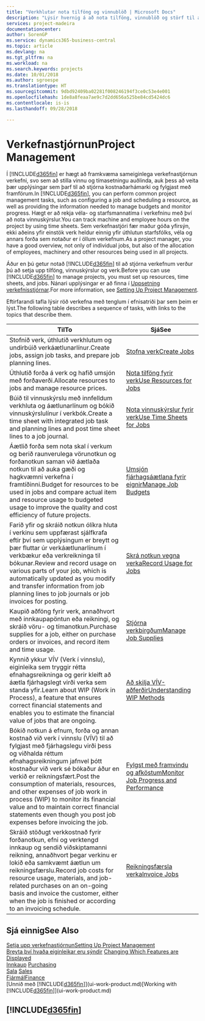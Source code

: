 ```yaml
---
title: "Verkhlutar nota tilföng og vinnublöð | Microsoft Docs"
description: "Lýsir hvernig á að nota tilföng, vinnublöð og störf til að stjórna verkefnum."
services: project-madeira
documentationcenter: 
author: SorenGP
ms.service: dynamics365-business-central
ms.topic: article
ms.devlang: na
ms.tgt_pltfrm: na
ms.workload: na
ms.search.keywords: projects
ms.date: 10/01/2018
ms.author: sgroespe
ms.translationtype: HT
ms.sourcegitcommit: 9dbd92409ba02281f008246194f3ce0c53e4e001
ms.openlocfilehash: 1de8a8feaa7ae9c7d2dd656a525be84cd5424dc6
ms.contentlocale: is-is
ms.lasthandoff: 09/28/2018

---
```

# <a name="project-management"></a><span data-ttu-id="a1ea1-103">Verkefnastjórnun</span><span class="sxs-lookup"><span data-stu-id="a1ea1-103">Project Management</span></span>
<span data-ttu-id="a1ea1-104">Í [!INCLUDE[d365fin](includes/d365fin_md.md)] er hægt að framkvæma sameiginlega verkefnastjórnun verkefni, svo sem að stilla vinnu og tímasetningu auðlinda, auk þess að veita þær upplýsingar sem þarf til að stjórna kostnaðarhámarki og fylgjast með framförum.</span><span class="sxs-lookup"><span data-stu-id="a1ea1-104">In [!INCLUDE[d365fin](includes/d365fin_md.md)], you can perform common project management tasks, such as configuring a job and scheduling a resource, as well as providing the information needed to manage budgets and monitor progress.</span></span> <span data-ttu-id="a1ea1-105">Hægt er að rekja véla- og starfsmannatíma í verkefninu með því að nota vinnuskýrslur.</span><span class="sxs-lookup"><span data-stu-id="a1ea1-105">You can track machine and employee hours on the project by using time sheets.</span></span> <span data-ttu-id="a1ea1-106">Sem verkefnastjóri fær maður góða yfirsýn, ekki aðeins yfir einstök verk heldur einnig yfir úthlutun starfsfólks, véla og annars forða sem notaður er í öllum verkefnum.</span><span class="sxs-lookup"><span data-stu-id="a1ea1-106">As a project manager, you have a good overview, not only of individual jobs, but also of the allocation of employees, machinery and other resources being used in all projects.</span></span>

<span data-ttu-id="a1ea1-107">Áður en þú getur notað [!INCLUDE[d365fin](includes/d365fin_md.md)] til að stjórna verkefnum verður þú að setja upp tilföng, vinnuskýrslur og verk.</span><span class="sxs-lookup"><span data-stu-id="a1ea1-107">Before you can use [!INCLUDE[d365fin](includes/d365fin_md.md)] to manage projects, you must set up resources, time sheets, and jobs.</span></span> <span data-ttu-id="a1ea1-108">Nánari upplýsingar er að finna í [Uppsetning verkefnisstjórnar](projects-setup-projects.md).</span><span class="sxs-lookup"><span data-stu-id="a1ea1-108">For more information, see [Setting Up Project Management](projects-setup-projects.md).</span></span>  

<span data-ttu-id="a1ea1-109">Eftirfarandi tafla lýsir röð verkefna með tenglum í efnisatriði þar sem þeim er lýst.</span><span class="sxs-lookup"><span data-stu-id="a1ea1-109">The following table describes a sequence of tasks, with links to the topics that describe them.</span></span>

| <span data-ttu-id="a1ea1-110">Til</span><span class="sxs-lookup"><span data-stu-id="a1ea1-110">To</span></span> | <span data-ttu-id="a1ea1-111">Sjá</span><span class="sxs-lookup"><span data-stu-id="a1ea1-111">See</span></span> |
| --- | --- |
| <span data-ttu-id="a1ea1-112">Stofnið verk, úthlutið verkhlutum og undirbúið verkáætlunarlínur.</span><span class="sxs-lookup"><span data-stu-id="a1ea1-112">Create jobs, assign job tasks, and prepare job planning lines.</span></span> |[<span data-ttu-id="a1ea1-113">Stofna verk</span><span class="sxs-lookup"><span data-stu-id="a1ea1-113">Create Jobs</span></span>](projects-how-create-jobs.md) |
| <span data-ttu-id="a1ea1-114">Úthlutið forða á verk og hafið umsjón með forðaverði.</span><span class="sxs-lookup"><span data-stu-id="a1ea1-114">Allocate resources to jobs and manage resource prices.</span></span> |[<span data-ttu-id="a1ea1-115">Nota tilföng fyrir verk</span><span class="sxs-lookup"><span data-stu-id="a1ea1-115">Use Resources for Jobs</span></span>](projects-how-use-resources.md) |
| <span data-ttu-id="a1ea1-116">Búið til vinnuskýrslu með innfelldum verkhluta og áætlunarlínum og bókið vinnuskýrslulínur í verkbók.</span><span class="sxs-lookup"><span data-stu-id="a1ea1-116">Create a time sheet with integrated job task and planning lines and post time sheet lines to a job journal.</span></span> |[<span data-ttu-id="a1ea1-117">Nota vinnuskýrslur fyrir verk</span><span class="sxs-lookup"><span data-stu-id="a1ea1-117">Use Time Sheets for Jobs</span></span>](projects-how-use-time-sheets.md) |
| <span data-ttu-id="a1ea1-118">Áætlið forða sem nota skal í verkum og berið raunverulega vörunotkun og forðanotkun saman við áætlaða notkun til að auka gæði og hagkvæmni verkefna í framtíðinni.</span><span class="sxs-lookup"><span data-stu-id="a1ea1-118">Budget for resources to be used in jobs and compare actual item and resource usage to budgeted usage to improve the quality and cost efficiency of future projects.</span></span> |[<span data-ttu-id="a1ea1-119">Umsjón fjárhagsáætlana fyrir eignir</span><span class="sxs-lookup"><span data-stu-id="a1ea1-119">Manage Job Budgets</span></span>](projects-how-manage-budgets.md) |
| <span data-ttu-id="a1ea1-120">Farið yfir og skráið notkun ólíkra hluta í verkinu sem uppfærast sjálfkrafa eftir því sem upplýsingum er breytt og þær fluttar úr verkáætlunarlínum í verkbækur eða verkreikninga til bókunar.</span><span class="sxs-lookup"><span data-stu-id="a1ea1-120">Review and record usage on various parts of your job, which is automatically updated as you modify and transfer information from job planning lines to job journals or job invoices for posting.</span></span> |[<span data-ttu-id="a1ea1-121">Skrá notkun vegna verka</span><span class="sxs-lookup"><span data-stu-id="a1ea1-121">Record Usage for Jobs</span></span>](projects-how-record-job-usage.md) |
| <span data-ttu-id="a1ea1-122">Kaupið aðföng fyrir verk, annaðhvort með innkaupapöntun eða reikningi, og skráið vöru- og tímanotkun.</span><span class="sxs-lookup"><span data-stu-id="a1ea1-122">Purchase supplies for a job, either on purchase orders or invoices, and record item and time usage.</span></span> |[<span data-ttu-id="a1ea1-123">Stjórna verkbirgðum</span><span class="sxs-lookup"><span data-stu-id="a1ea1-123">Manage Job Supplies</span></span>](projects-how-manage-project-supplies.md) |
| <span data-ttu-id="a1ea1-124">Kynnið ykkur VÍV (Verk í vinnslu), eiginleika sem tryggir rétta efnahagsreikninga og gerir kleift að áætla fjárhagslegt virði verka sem standa yfir.</span><span class="sxs-lookup"><span data-stu-id="a1ea1-124">Learn about WIP (Work in Process), a feature that ensures correct financial statements and enables you to estimate the financial value of jobs that are ongoing.</span></span> |[<span data-ttu-id="a1ea1-125">Að skilja VÍV-aðferðir</span><span class="sxs-lookup"><span data-stu-id="a1ea1-125">Understanding WIP Methods</span></span>](projects-understanding-wip.md) |
| <span data-ttu-id="a1ea1-126">Bókið notkun á efnum, forða og annan kostnað við verk í vinnslu (VÍV) til að fylgjast með fjárhagslegu virði þess og viðhalda réttum efnahagsreikningum jafnvel þótt kostnaður við verk sé bókaður áður en verkið er reikningsfært.</span><span class="sxs-lookup"><span data-stu-id="a1ea1-126">Post the consumption of materials, resources, and other expenses of job work in process (WIP) to monitor its financial value and to maintain correct financial statements even though you post job expenses before invoicing the job.</span></span> |[<span data-ttu-id="a1ea1-127">Fylgst með framvindu og afköstum</span><span class="sxs-lookup"><span data-stu-id="a1ea1-127">Monitor Job Progress and Performance</span></span>](projects-how-monitor-progress-performance.md) |
| <span data-ttu-id="a1ea1-128">Skráið stöðugt verkkostnað fyrir forðanotkun, efni og verktengd innkaup og sendið viðskiptamanni reikning, annaðhvort þegar verkinu er lokið eða samkvæmt áætlun um reikningsfærslu.</span><span class="sxs-lookup"><span data-stu-id="a1ea1-128">Record job costs for resource usage, materials, and job-related purchases on an on-going basis and invoice the customer, either when the job is finished or according to an invoicing schedule.</span></span> |[<span data-ttu-id="a1ea1-129">Reikningsfærsla verka</span><span class="sxs-lookup"><span data-stu-id="a1ea1-129">Invoice Jobs</span></span>](projects-how-invoice-jobs.md) |

## <a name="see-also"></a><span data-ttu-id="a1ea1-130">Sjá einnig</span><span class="sxs-lookup"><span data-stu-id="a1ea1-130">See Also</span></span>
[<span data-ttu-id="a1ea1-131">Setja upp verkefnastjórnun</span><span class="sxs-lookup"><span data-stu-id="a1ea1-131">Setting Up Project Management</span></span>](projects-setup-projects.md)  
<span data-ttu-id="a1ea1-132">[Breyta því hvaða eiginleikar eru sýndir](ui-experiences.md)    </span><span class="sxs-lookup"><span data-stu-id="a1ea1-132">[Changing Which Features are Displayed](ui-experiences.md)    </span></span>  
<span data-ttu-id="a1ea1-133">[Innkaup](purchasing-manage-purchasing.md)       </span><span class="sxs-lookup"><span data-stu-id="a1ea1-133">[Purchasing](purchasing-manage-purchasing.md)       </span></span>  
<span data-ttu-id="a1ea1-134">[Sala](sales-manage-sales.md)  </span><span class="sxs-lookup"><span data-stu-id="a1ea1-134">[Sales](sales-manage-sales.md)  </span></span>  
[<span data-ttu-id="a1ea1-135">Fjármál</span><span class="sxs-lookup"><span data-stu-id="a1ea1-135">Finance</span></span>](finance.md)  
<span data-ttu-id="a1ea1-136">[Unnið með [!INCLUDE[d365fin](includes/d365fin_md.md)]](ui-work-product.md)</span><span class="sxs-lookup"><span data-stu-id="a1ea1-136">[Working with [!INCLUDE[d365fin](includes/d365fin_md.md)]](ui-work-product.md)</span></span>  

## [!INCLUDE[d365fin](includes/free_trial_md.md)]  
 

